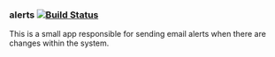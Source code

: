 ### alerts   [![Build Status](https://travis-ci.org/AtlasOfLivingAustralia/alerts.svg?branch=master)](https://travis-ci.org/AtlasOfLivingAustralia/alerts)

This is a small app responsible for sending email alerts when there are changes within the system.

